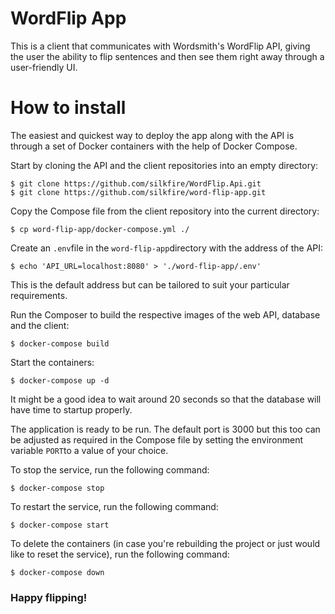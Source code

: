 # WordFlip App
This is a client that communicates with Wordsmith's WordFlip API, giving the user the ability to flip sentences and then see them right away through a user-friendly UI.

# How to install

The easiest and quickest way to deploy the app along with the API is through a set of Docker containers with the help of Docker Compose.

Start by cloning the API and the client repositories into an empty directory:

```
$ git clone https://github.com/silkfire/WordFlip.Api.git
$ git clone https://github.com/silkfire/word-flip-app.git
```

Copy the Compose file from the client repository into the current directory:
```
$ cp word-flip-app/docker-compose.yml ./
```

Create an `.env`file in the `word-flip-app`directory with the address of the API:
```
$ echo 'API_URL=localhost:8080' > './word-flip-app/.env'
```
This is the default address but can be tailored to suit your particular requirements. 

Run the Composer to build the respective images of the web API, database and the client:

```
$ docker-compose build
```

Start the containers:
```
$ docker-compose up -d
```

It might be a good idea to wait around 20 seconds so that the database will have time to startup properly. 

The application is ready to be run. The default port is 3000 but this too can be adjusted as required in the Compose file by setting the environment variable `PORT`to a value of your choice.

To stop the service, run the following command:

```
$ docker-compose stop
```

To restart the service, run the following command:

```
$ docker-compose start
```

To delete the containers (in case you're rebuilding the project or just would like to reset the service), run the following command:

```
$ docker-compose down
```

### Happy flipping!
